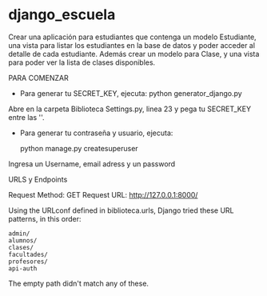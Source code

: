 # django_escuela

Crear una aplicación para estudiantes que contenga un modelo Estudiante, una vista para listar los estudiantes en la base de datos y poder acceder al detalle de cada estudiante. Además crear un modelo para Clase, y una vista para poder ver la lista de clases disponibles.

PARA COMENZAR

- Para generar tu SECRET_KEY, ejecuta:
    python generator_django.py

Abre en la carpeta Biblioteca Settings.py, linea 23 y pega tu SECRET_KEY entre las ''.

- Para generar tu contraseña y usuario, ejecuta:

   python manage.py createsuperuser

Ingresa un Username, email adress y un password

URLS y Endpoints

Request Method: 	GET
Request URL: 	http://127.0.0.1:8000/

Using the URLconf defined in biblioteca.urls, Django tried these URL patterns, in this order:

    admin/
    alumnos/
    clases/
    facultades/
    profesores/
    api-auth

The empty path didn't match any of these.
